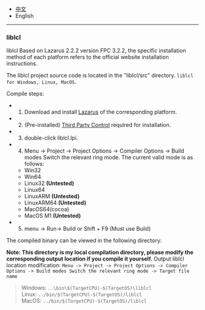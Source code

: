 * [中文](Compile.README.md)   
* English     

----

### liblcl 

liblcl Based on Lazarus 2.2.2 version FPC 3.2.2, the specific installation method of each platform refers to the official website installation instructions.   

The liblcl project source code is located in the "liblcl/src" directory. `liblcl for Windows, Linux, MacOS`.   

Compile steps:    

* 1. Download and install [Lazarus](https://www.lazarus-ide.org/index.php?page=downloads) of the corresponding platform.
* 2. (Pre-installed) [Third Party Control](src/3rd-party/README.en-US.md) required for installation.
* 3. double-click liblcl.lpi.  
* 4. Menu -> Project -> Project Options -> Compiler Options -> Build modes Switch the relevant ring mode. The current valid mode is as follows:  
   * Win32  
   * Win64  
   * Linux32 **(Untested)**
   * Linux64  
   * LinuxARM **(Untested)** 
   * LinuxARM64 **(Untested)**
   * MacOS64(cocoa)
   * MacOS M1 **(Untested)**
  
* 5. menu -> Run-> Build or Shift + F9 (Must use Build)   

The compiled binary can be viewed in the following directory:        

**Note: This directory is my local compilation directory, please modify the corresponding output location if you compile it yourself.**
Output liblcl location modification: `Menu -> Project -> Project Options -> Compiler Options -> Build modes Switch the relevant ring mode -> Target file name`  

> Windows: `..\bin\$(TargetCPU)-$(TargetOS)\liblcl`     
> Linux: `../bin/$(TargetCPU)-$(TargetOS)/liblcl`  
> MacOS: `../bin/$(TargetCPU)-$(TargetOS)/liblcl`
